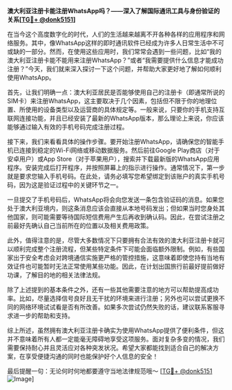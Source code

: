 **澳大利亚注册卡能注册WhatsApp吗？——深入了解国际通讯工具与身份验证的关系[[TG💪+ @donk5151](https://t.me/s/donk5151)]**

在当今这个高度数字化的时代，人们的生活越来越离不开各种各样的应用程序和网络服务。其中，像WhatsApp这样的即时通讯软件已经成为许多人日常生活中不可或缺的一部分。然而，在使用这些应用时，我们常常会遇到一些问题，比如“我的澳大利亚注册卡能不能用来注册WhatsApp？”或者“我需要提供什么信息才能成功注册？”今天，我们就来深入探讨一下这个问题，并帮助大家更好地了解如何顺利使用WhatsApp。

首先，让我们明确一点：澳大利亚居民是否能够使用自己的注册卡（即通常所说的SIM卡）来注册WhatsApp，这主要取决于几个因素，包括但不限于你的地理位置、所使用的设备类型以及运营商的具体规定等。一般来说，只要你的手机支持互联网连接功能，并且已经安装了最新的WhatsApp版本，那么理论上来说，你应该能够通过输入有效的手机号码完成注册过程。

接下来，我们来看看具体的操作步骤。要开始注册WhatsApp，请确保您的智能手机已连接到稳定的Wi-Fi网络或移动数据服务。然后前往Google Play商店（对于安卓用户）或App Store（对于苹果用户），搜索并下载最新版的WhatsApp应用程序。安装完成后打开程序，并按照屏幕上的指示进行操作。通常情况下，第一步就是要求您输入手机号码。在此处，请务必填写您希望绑定到该账户的真实手机号码，因为这是验证过程中的关键环节之一。

一旦提交了手机号码后，WhatsApp将会向您发送一条包含验证码的消息。如果您处于澳大利亚境内，则这条消息应该会直接从本地号码发出；但如果当时您身处其他国家，则可能需要等待国际短信费用产生后再收到确认码。因此，在尝试注册之前最好先确认自己当前所在的位置以及相关费用政策。

此外，值得注意的是，尽管大多数情况下只要拥有合法有效的澳大利亚注册卡就可以顺利完成整个注册流程，但某些特定条件下可能会面临额外限制。例如，有些国家出于安全考虑会对跨境通信实施更严格的管控措施，这意味着即使您持有当地有效证件也可能暂时无法正常使用某些功能。因此，在计划出国旅行前最好提前做好功课，了解目的地的相关法律法规。

除了上述提到的基本条件之外，还有一些其他需要注意的地方可以帮助提高成功率。比如，尽量选择信号良好且无干扰的环境来进行注册；另外也可以尝试更换不同的网络环境试试看是否有所改善。如果多次尝试仍然失败的话，建议联系客服寻求进一步的帮助和支持。

综上所述，虽然拥有澳大利亚注册卡确实为使用WhatsApp提供了便利条件，但这并不意味着所有人都一定能毫无障碍地享受这项服务。面对复杂多变的情况，我们需要保持耐心并且灵活应对各种突发状况。希望大家都能找到适合自己的解决方案，在享受便捷沟通的同时也能保护好个人信息的安全！

最后提醒一句：无论何时何地都要遵守当地法律规范哦～ [[TG💪+ @donk5151](https://t.me/s/donk5151) ![Image](https://i.postimg.cc/rwNCRYN7/Snipaste-2025-04-30-17-27-05.png)]